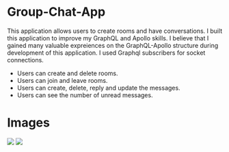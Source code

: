 # Group-Chat-App
This application allows users to create rooms and have conversations. I built this application to improve my GraphQL and Apollo skills. I believe that I gained many 
valuable expreiences on the GraphQL-Apollo structure during development of this application. I used Graphql subscribers for socket connections. 

* Users can create and delete rooms.
* Users can join and leave rooms.
* Users can create, delete, reply and update the messages.
* Users can see the number of unread messages.


# Images

<img src="https://user-images.githubusercontent.com/56139934/115691910-c4445d00-a35e-11eb-911a-47f1329e4e35.PNG"  > 
<img src="https://user-images.githubusercontent.com/56139934/115691969-d3c3a600-a35e-11eb-98e9-ca4441ec04d4.png" > 


